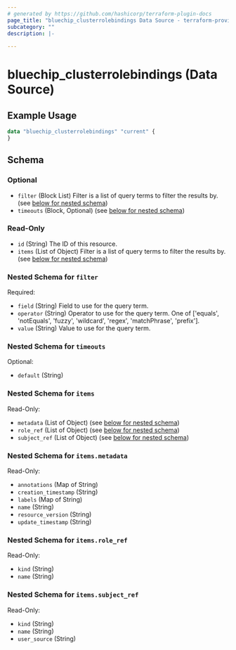 ```yaml
---
# generated by https://github.com/hashicorp/terraform-plugin-docs
page_title: "bluechip_clusterrolebindings Data Source - terraform-provider-bluechip"
subcategory: ""
description: |-
  
---
```


# bluechip_clusterrolebindings (Data Source)



## Example Usage

```terraform
data "bluechip_clusterrolebindings" "current" {
}
```

<!-- schema generated by tfplugindocs -->
## Schema

### Optional

- `filter` (Block List) Filter is a list of query terms to filter the results by. (see [below for nested schema](#nestedblock--filter))
- `timeouts` (Block, Optional) (see [below for nested schema](#nestedblock--timeouts))

### Read-Only

- `id` (String) The ID of this resource.
- `items` (List of Object) Filter is a list of query terms to filter the results by. (see [below for nested schema](#nestedatt--items))

<a id="nestedblock--filter"></a>
### Nested Schema for `filter`

Required:

- `field` (String) Field to use for the query term.
- `operator` (String) Operator to use for the query term. One of ['equals', 'notEquals', 'fuzzy', 'wildcard', 'regex', 'matchPhrase', 'prefix'].
- `value` (String) Value to use for the query term.


<a id="nestedblock--timeouts"></a>
### Nested Schema for `timeouts`

Optional:

- `default` (String)


<a id="nestedatt--items"></a>
### Nested Schema for `items`

Read-Only:

- `metadata` (List of Object) (see [below for nested schema](#nestedobjatt--items--metadata))
- `role_ref` (List of Object) (see [below for nested schema](#nestedobjatt--items--role_ref))
- `subject_ref` (List of Object) (see [below for nested schema](#nestedobjatt--items--subject_ref))

<a id="nestedobjatt--items--metadata"></a>
### Nested Schema for `items.metadata`

Read-Only:

- `annotations` (Map of String)
- `creation_timestamp` (String)
- `labels` (Map of String)
- `name` (String)
- `resource_version` (String)
- `update_timestamp` (String)


<a id="nestedobjatt--items--role_ref"></a>
### Nested Schema for `items.role_ref`

Read-Only:

- `kind` (String)
- `name` (String)


<a id="nestedobjatt--items--subject_ref"></a>
### Nested Schema for `items.subject_ref`

Read-Only:

- `kind` (String)
- `name` (String)
- `user_source` (String)
